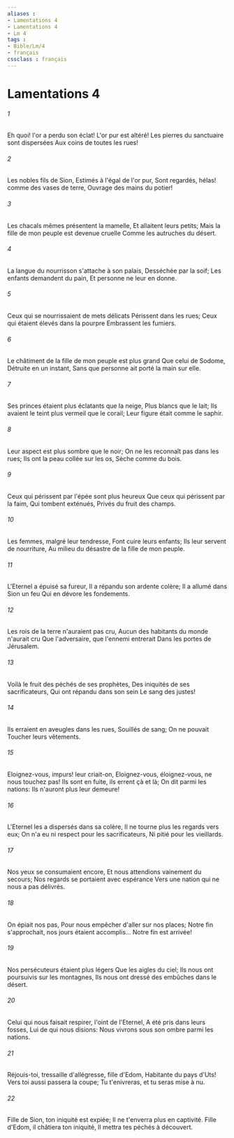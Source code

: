 ```yaml
---
aliases : 
- Lamentations 4
- Lamentations 4
- Lm 4
tags : 
- Bible/Lm/4
- français
cssclass : français
---
```


# Lamentations 4

###### 1
Eh quoi! l'or a perdu son éclat! L'or pur est altéré! Les pierres du sanctuaire sont dispersées Aux coins de toutes les rues!
###### 2
Les nobles fils de Sion, Estimés à l'égal de l'or pur, Sont regardés, hélas! comme des vases de terre, Ouvrage des mains du potier!
###### 3
Les chacals mêmes présentent la mamelle, Et allaitent leurs petits; Mais la fille de mon peuple est devenue cruelle Comme les autruches du désert.
###### 4
La langue du nourrisson s'attache à son palais, Desséchée par la soif; Les enfants demandent du pain, Et personne ne leur en donne.
###### 5
Ceux qui se nourrissaient de mets délicats Périssent dans les rues; Ceux qui étaient élevés dans la pourpre Embrassent les fumiers.
###### 6
Le châtiment de la fille de mon peuple est plus grand Que celui de Sodome, Détruite en un instant, Sans que personne ait porté la main sur elle.
###### 7
Ses princes étaient plus éclatants que la neige, Plus blancs que le lait; Ils avaient le teint plus vermeil que le corail; Leur figure était comme le saphir.
###### 8
Leur aspect est plus sombre que le noir; On ne les reconnaît pas dans les rues; Ils ont la peau collée sur les os, Sèche comme du bois.
###### 9
Ceux qui périssent par l'épée sont plus heureux Que ceux qui périssent par la faim, Qui tombent exténués, Privés du fruit des champs.
###### 10
Les femmes, malgré leur tendresse, Font cuire leurs enfants; Ils leur servent de nourriture, Au milieu du désastre de la fille de mon peuple.
###### 11
L'Eternel a épuisé sa fureur, Il a répandu son ardente colère; Il a allumé dans Sion un feu Qui en dévore les fondements.
###### 12
Les rois de la terre n'auraient pas cru, Aucun des habitants du monde n'aurait cru Que l'adversaire, que l'ennemi entrerait Dans les portes de Jérusalem.
###### 13
Voilà le fruit des péchés de ses prophètes, Des iniquités de ses sacrificateurs, Qui ont répandu dans son sein Le sang des justes!
###### 14
Ils erraient en aveugles dans les rues, Souillés de sang; On ne pouvait Toucher leurs vêtements.
###### 15
Eloignez-vous, impurs! leur criait-on, Eloignez-vous, éloignez-vous, ne nous touchez pas! Ils sont en fuite, ils errent çà et là; On dit parmi les nations: Ils n'auront plus leur demeure!
###### 16
L'Eternel les a dispersés dans sa colère, Il ne tourne plus les regards vers eux; On n'a eu ni respect pour les sacrificateurs, Ni pitié pour les vieillards.
###### 17
Nos yeux se consumaient encore, Et nous attendions vainement du secours; Nos regards se portaient avec espérance Vers une nation qui ne nous a pas délivrés.
###### 18
On épiait nos pas, Pour nous empêcher d'aller sur nos places; Notre fin s'approchait, nos jours étaient accomplis... Notre fin est arrivée!
###### 19
Nos persécuteurs étaient plus légers Que les aigles du ciel; Ils nous ont poursuivis sur les montagnes, Ils nous ont dressé des embûches dans le désert.
###### 20
Celui qui nous faisait respirer, l'oint de l'Eternel, A été pris dans leurs fosses, Lui de qui nous disions: Nous vivrons sous son ombre parmi les nations.
###### 21
Réjouis-toi, tressaille d'allégresse, fille d'Edom, Habitante du pays d'Uts! Vers toi aussi passera la coupe; Tu t'enivreras, et tu seras mise à nu.
###### 22
Fille de Sion, ton iniquité est expiée; Il ne t'enverra plus en captivité. Fille d'Edom, il châtiera ton iniquité, Il mettra tes péchés à découvert.
